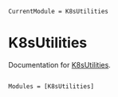 ```@meta
CurrentModule = K8sUtilities
```

# K8sUtilities

Documentation for [K8sUtilities](https://github.com/ericphanson/K8sUtilities.jl).

```@index
```

```@autodocs
Modules = [K8sUtilities]
```
